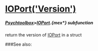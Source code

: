 # [IOPort('Version')](IOPort-Version) 
##### [Psychtoolbox](Psychtoolbox)>[IOPort](IOPort).{mex*} subfunction


return the version of [IOPort](IOPort) in a struct  


###See also:

